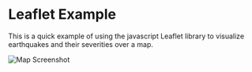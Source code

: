 # Leaflet Example

This is a quick example of using the javascript Leaflet library to visualize earthquakes and their severities over a map.

![Map Screenshot](/LeafletExample/Screenshot/mapscreenshot.png)
